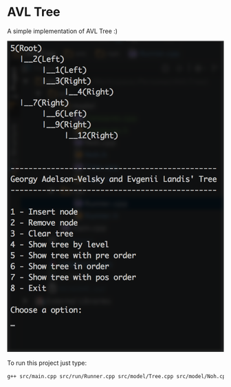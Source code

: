 # AVL Tree

A simple implementation of AVL Tree :)

![AVL Tree](./screenshots/avltree.png)

To run this project just type:

```bash
g++ src/main.cpp src/run/Runner.cpp src/model/Tree.cpp src/model/Noh.cpp src/model/Constants.cpp -o avltree && ./avltree
```